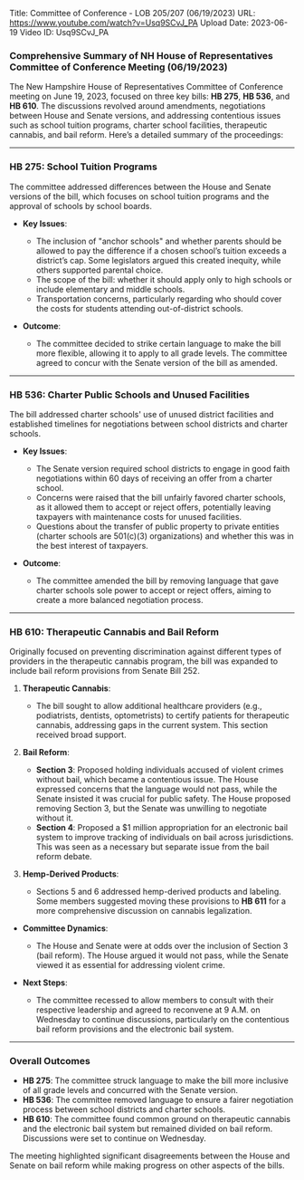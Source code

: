 Title: Committee of Conference - LOB 205/207 (06/19/2023)
URL: https://www.youtube.com/watch?v=Usq9SCvJ_PA
Upload Date: 2023-06-19
Video ID: Usq9SCvJ_PA

### **Comprehensive Summary of NH House of Representatives Committee of Conference Meeting (06/19/2023)**

The New Hampshire House of Representatives Committee of Conference meeting on June 19, 2023, focused on three key bills: **HB 275**, **HB 536**, and **HB 610**. The discussions revolved around amendments, negotiations between House and Senate versions, and addressing contentious issues such as school tuition programs, charter school facilities, therapeutic cannabis, and bail reform. Here’s a detailed summary of the proceedings:

---

### **HB 275: School Tuition Programs**
The committee addressed differences between the House and Senate versions of the bill, which focuses on school tuition programs and the approval of schools by school boards.

- **Key Issues**:
  - The inclusion of "anchor schools" and whether parents should be allowed to pay the difference if a chosen school’s tuition exceeds a district’s cap. Some legislators argued this created inequity, while others supported parental choice.
  - The scope of the bill: whether it should apply only to high schools or include elementary and middle schools.
  - Transportation concerns, particularly regarding who should cover the costs for students attending out-of-district schools.

- **Outcome**:
  - The committee decided to strike certain language to make the bill more flexible, allowing it to apply to all grade levels. The committee agreed to concur with the Senate version of the bill as amended.

---

### **HB 536: Charter Public Schools and Unused Facilities**
The bill addressed charter schools' use of unused district facilities and established timelines for negotiations between school districts and charter schools.

- **Key Issues**:
  - The Senate version required school districts to engage in good faith negotiations within 60 days of receiving an offer from a charter school.
  - Concerns were raised that the bill unfairly favored charter schools, as it allowed them to accept or reject offers, potentially leaving taxpayers with maintenance costs for unused facilities.
  - Questions about the transfer of public property to private entities (charter schools are 501(c)(3) organizations) and whether this was in the best interest of taxpayers.

- **Outcome**:
  - The committee amended the bill by removing language that gave charter schools sole power to accept or reject offers, aiming to create a more balanced negotiation process.

---

### **HB 610: Therapeutic Cannabis and Bail Reform**
Originally focused on preventing discrimination against different types of providers in the therapeutic cannabis program, the bill was expanded to include bail reform provisions from Senate Bill 252.

1. **Therapeutic Cannabis**:
   - The bill sought to allow additional healthcare providers (e.g., podiatrists, dentists, optometrists) to certify patients for therapeutic cannabis, addressing gaps in the current system. This section received broad support.

2. **Bail Reform**:
   - **Section 3**: Proposed holding individuals accused of violent crimes without bail, which became a contentious issue. The House expressed concerns that the language would not pass, while the Senate insisted it was crucial for public safety. The House proposed removing Section 3, but the Senate was unwilling to negotiate without it.
   - **Section 4**: Proposed a $1 million appropriation for an electronic bail system to improve tracking of individuals on bail across jurisdictions. This was seen as a necessary but separate issue from the bail reform debate.

3. **Hemp-Derived Products**:
   - Sections 5 and 6 addressed hemp-derived products and labeling. Some members suggested moving these provisions to **HB 611** for a more comprehensive discussion on cannabis legalization.

- **Committee Dynamics**:
  - The House and Senate were at odds over the inclusion of Section 3 (bail reform). The House argued it would not pass, while the Senate viewed it as essential for addressing violent crime.

- **Next Steps**:
  - The committee recessed to allow members to consult with their respective leadership and agreed to reconvene at 9 A.M. on Wednesday to continue discussions, particularly on the contentious bail reform provisions and the electronic bail system.

---

### **Overall Outcomes**
- **HB 275**: The committee struck language to make the bill more inclusive of all grade levels and concurred with the Senate version.
- **HB 536**: The committee removed language to ensure a fairer negotiation process between school districts and charter schools.
- **HB 610**: The committee found common ground on therapeutic cannabis and the electronic bail system but remained divided on bail reform. Discussions were set to continue on Wednesday.

The meeting highlighted significant disagreements between the House and Senate on bail reform while making progress on other aspects of the bills.